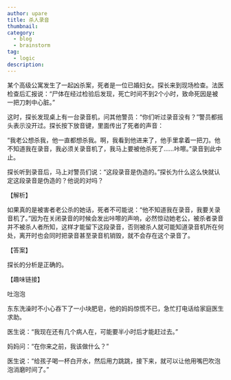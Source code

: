 ```yaml
---
author: upare
title: 杀人录音
thumbnail:
category:
  - blog
  - brainstorm
tag:
  - logic
description: 
---
```

某个高级公寓发生了一起凶杀案，死者是一位已婚妇女。探长来到现场检查。法医检查后汇报说：“尸体在经过检验后发现，死亡时间不到2个小时，致命死因是被一把刀刺中心脏。”

这时，探长发现桌上有一台录音机，问其他警员：“你们听过录音没有？”警员都摇头表示没开过。探长按下放音键，里面传出了死者的声音：

“我老公想杀我，他一直都想杀我。啊，我看到他进来了，他手里拿着一把刀。他不知道我在录音，我必须关录音机了，我马上要被他杀死了……咔嚓。”录音到此中止。

探长听到录音后，马上对警员们说：“这段录音是伪造的。”探长为什么这么快就认定这段录音是伪造的？他说的对吗？

【解析】

如果真的是被害者老公杀的她话，死者不可能说：“他不知道我在录音，我要关录音机了。”因为在关闭录音的时候会发出咔嚓的声响，必然惊动她老公，被杀者录音并不被杀人者所知，这样才能留下这段录音，否则被杀人就可能知道录音机所在何处，离开时也会同时把录音甚至录音机销毁，就不会存在这个录音了。

【答案】

探长的分析是正确的。

【趣味链接】

吐泡泡

东东洗澡时不小心吞下了一小块肥皂，他的妈妈惊慌不已，急忙打电话给家庭医生求助。

医生说：“我现在还有几个病人在，可能要半小时后才能赶过去。”

妈妈问：“在你来之前，我该做什么？”

医生说：“给孩子喝一杯白开水，然后用力跳跳，接下来，就可以让他用嘴巴吹泡泡消磨时间了。”